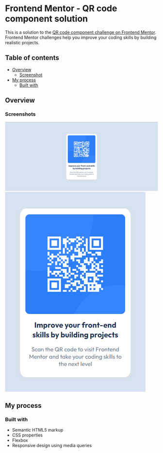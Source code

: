 # Frontend Mentor - QR code component solution

This is a solution to the [QR code component challenge on Frontend Mentor](https://www.frontendmentor.io/challenges/qr-code-component-iux_sIO_H). Frontend Mentor challenges help you improve your coding skills by building realistic projects. 

## Table of contents

- [Overview](#overview)
  - [Screenshot](#screenshot)
- [My process](#my-process)
  - [Built with](#built-with)

## Overview

### Screenshots

![Desktop](./images/desktop-screenshot.png)
![Mobile](./images/mobile-screenshot.png)

## My process

### Built with

- Semantic HTML5 markup
- CSS properties
- Flexbox
- Responsive design using media queries